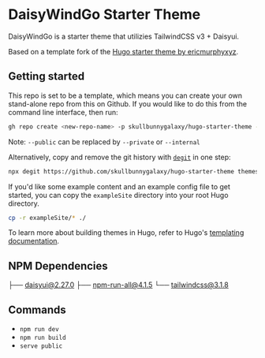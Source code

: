 # DaisyWindGo Starter Theme

DaisyWindGo is a starter theme that utilizies TailwindCSS v3 + Daisyui.

Based on a template fork of the [Hugo starter theme by ericmurphyxyz](https://github.com/ericmurphyxyz/hugo-starter-theme).

## Getting started

This repo is set to be a template, which means you can create your own stand-alone repo from this on Github.
If you would like to do this from the command line interface, then run:

```bash
gh repo create <new-repo-name> -p skullbunnygalaxy/hugo-starter-theme --public
```

Note: `--public` can be replaced by `--private` or `--internal`

Alternatively, copy and remove the git history with [`degit`](https://github.com/Rich-Harris/degit) in one step:

```bash
npx degit https://github.com/skullbunnygalaxy/hugo-starter-theme themes/<your-theme-name>
```

If you'd like some example content and an example config file to get started, you can copy the `exampleSite` directory into your root Hugo directory.

```bash
cp -r exampleSite/* ./
```

To learn more about building themes in Hugo, refer to Hugo's [templating documentation](https://gohugo.io/templates/).

## NPM Dependencies
├── daisyui@2.27.0
├── npm-run-all@4.1.5
└── tailwindcss@3.1.8

## Commands
- `npm run dev`
- `npm run build`
- `serve public`
